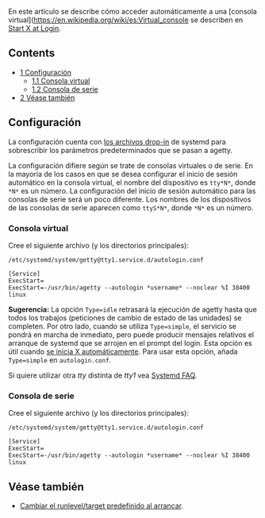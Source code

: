 En este artículo se describe cómo acceder automáticamente a una [consola virtual](https://en.wikipedia.org/wiki/es:Virtual_console se describen en [Start X at Login](/index.php/Start_X_at_login_(Espa%C3%B1ol) "Start X at login (Español)").

## Contents

*   [1 Configuración](#Configuraci.C3.B3n)
    *   [1.1 Consola virtual](#Consola_virtual)
    *   [1.2 Consola de serie](#Consola_de_serie)
*   [2 Véase también](#V.C3.A9ase_tambi.C3.A9n)

## Configuración

La configuración cuenta con [los archivos drop-in](/index.php/Systemd#Editing_provided_units "Systemd") de systemd para sobrescribir los parámetros predeterminados que se pasan a agetty.

La configuración difiere según se trate de consolas virtuales o de serie. En la mayoría de los casos en que se desea configurar el inicio de sesión automático en la consola virtual, el nombre del dispositivo es `tty*N*`, donde `*N*` es un número. La configuración del inicio de sesión automático para las consolas de serie será un poco diferente. Los nombres de los dispositivos de las consolas de serie aparecen como `ttyS*N*`, donde `*N*` es un número.

### Consola virtual

Cree el siguiente archivo (y los directorios principales):

 `/etc/systemd/system/getty@tty1.service.d/autologin.conf` 
```
[Service]
ExecStart=
ExecStart=-/usr/bin/agetty --autologin *username* --noclear %I 38400 linux
```

**Sugerencia:** La opción `Type=idle` retrasará la ejecución de agetty hasta que todos los trabajos (peticiones de cambio de estado de las unidades) se completen. Por otro lado, cuando se utiliza `Type=simple`, el servicio se pondrá en marcha de inmediato, pero puede producir mensajes relativos el arranque de systemd que se arrojen en el prompt del login. Esta opción es útil cuando [se inicia X automáticamente](/index.php/Start_X_at_login_(Espa%C3%B1ol) "Start X at login (Español)"). Para usar esta opción, añada `Type=simple` en `autologin.conf`.

Si quiere utilizar otra *tty* distinta de *tty1* vea [Systemd FAQ](/index.php/Systemd_FAQ#Q:_How_do_I_change_the_number_of_gettys_running_by_default.3F "Systemd FAQ").

### Consola de serie

Cree el siguiente archivo (y los directorios principales):

 `/etc/systemd/system/getty@tty1.service.d/autologin.conf` 
```
[Service]
ExecStart=
ExecStart=-/usr/bin/agetty --autologin *username* --noclear %I 38400 linux
```

## Véase también

*   [Cambiar el runlevel/target predefinido al arrancar](/index.php/Systemd_(Espa%C3%B1ol)#Cambiar_el_target_predeterminado_para_arrancar "Systemd (Español)").